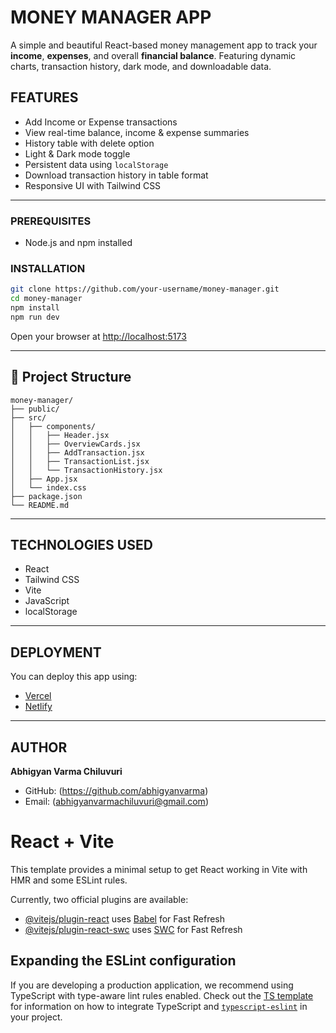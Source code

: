 
# MONEY MANAGER APP
A simple and beautiful React-based money management app to track your **income**, **expenses**, and overall **financial balance**. Featuring dynamic charts, transaction history, dark mode, and downloadable data.


## FEATURES

-  Add Income or Expense transactions
-  View real-time balance, income & expense summaries
-  History table with delete option
-  Light & Dark mode toggle
-  Persistent data using `localStorage`
-  Download transaction history in table format
-  Responsive UI with Tailwind CSS

---



### PREREQUISITES

- Node.js and npm installed

### INSTALLATION 
```bash
git clone https://github.com/your-username/money-manager.git
cd money-manager
npm install
npm run dev
````

Open your browser at [http://localhost:5173](http://localhost:5173)

---

## 🧱 Project Structure

```
money-manager/
├── public/
├── src/
│   ├── components/
│   │   ├── Header.jsx
│   │   ├── OverviewCards.jsx
│   │   ├── AddTransaction.jsx
│   │   ├── TransactionList.jsx
│   │   └── TransactionHistory.jsx
│   ├── App.jsx
│   └── index.css
├── package.json
└── README.md
```


---

## TECHNOLOGIES USED

* React
* Tailwind CSS
* Vite
* JavaScript
* localStorage

---

## DEPLOYMENT

You can deploy this app using:

* [Vercel](https://vercel.com/)
* [Netlify](https://www.netlify.com/)


---

##  AUTHOR

**Abhigyan Varma Chiluvuri**

* GitHub: (https://github.com/abhigyanvarma)
* Email: (abhigyanvarmachiluvuri@gmail.com)



# React + Vite

This template provides a minimal setup to get React working in Vite with HMR and some ESLint rules.

Currently, two official plugins are available:

- [@vitejs/plugin-react](https://github.com/vitejs/vite-plugin-react/blob/main/packages/plugin-react) uses [Babel](https://babeljs.io/) for Fast Refresh
- [@vitejs/plugin-react-swc](https://github.com/vitejs/vite-plugin-react/blob/main/packages/plugin-react-swc) uses [SWC](https://swc.rs/) for Fast Refresh

## Expanding the ESLint configuration

If you are developing a production application, we recommend using TypeScript with type-aware lint rules enabled. Check out the [TS template](https://github.com/vitejs/vite/tree/main/packages/create-vite/template-react-ts) for information on how to integrate TypeScript and [`typescript-eslint`](https://typescript-eslint.io) in your project.
